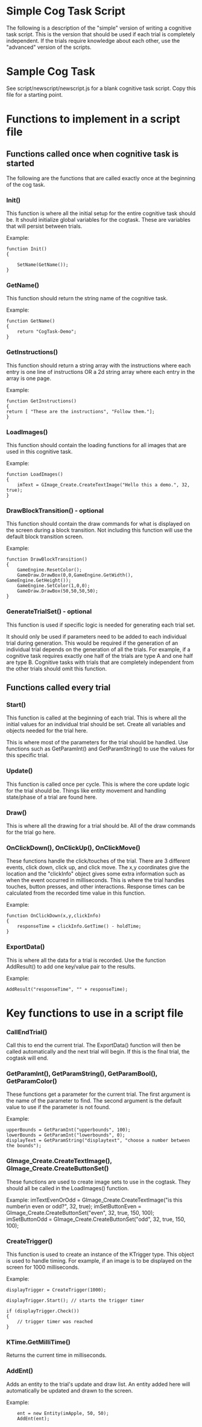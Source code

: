 # Simple Cog Task Script

The following is a description of the "simple" version of writing a cognitive task script. This is the version that should be used if each trial is completely independent. If the trials require knowledge about each other, use the "advanced" version of the scripts.

# Sample Cog Task

See script/newscript/newscript.js for a blank cognitive task script. Copy this file for a starting point.

# Functions to implement in a script file

## Functions called once when cognitive task is started

The following are the functions that are called exactly once at the beginning of the cog task.

### Init()

This function is where all the initial setup for the entire cognitive task should be. It should initialize global variables for the cogtask. These are variables that will persist between trials.

Example:

    function Init()
    { 

        SetName(GetName());
    }

### GetName()

This function should return the string name of the cognitive task.

Example:

    function GetName()
    { 
        return "CogTask-Demo";
    }

### GetInstructions()

This function should return a string array with the instructions where each entry is one line of instructions OR a 2d string array where each entry in the array is one page.

Example:

    function GetInstructions()
    {
    return [ "These are the instructions", "Follow them."];
    }

### LoadImages()

This function should contain the loading functions for all images that are used in this cognitive task.

Example:

    function LoadImages()
    {
        imText = GImage_Create.CreateTextImage("Hello this a demo.", 32, true);
    }

### DrawBlockTransition() - optional

This function should contain the draw commands for what is displayed on the screen during a block transition. Not including this function will use the default block transition screen.

Example:

    function DrawBlockTransition()
    {
        GameEngine.ResetColor();
        GameDraw.DrawBox(0,0,GameEngine.GetWidth(), GameEngine.GetHeight());
        GameEngine.SetColor(1,0,0);
        GameDraw.DrawBox(50,50,50,50);
    }

### GenerateTrialSet() - optional

This function is used if specific logic is needed for generating each trial set. 

It should only be used if parameters need to be added to each individual trial during generation. This would be required if the generation of an individual trial depends on the generation of all the trials. For example, if a cognitive task requires exactly one half of the trials are type A and one half are type B. Cognitive tasks with trials that are completely independent from the other trials should omit this function.

## Functions called every trial


### Start()

This function is called at the beginning of each trial. This is where all the initial values for an individual trial should be set. Create all variables and objects needed for the trial here.

This is where most of the parameters for the trial should be handled. Use functions such as GetParamInt() and GetParamString() to use the values for this specific trial.

### Update()

This function is called once per cycle. This is where the core update logic for the trial should be. Things like entity movement and handling state/phase of a trial are found here.

### Draw()

This is where all the drawing for a trial should be. All of the draw commands for the trial go here.

### OnClickDown(), OnClickUp(), OnClickMove()

These functions handle the click/touches of the trial. There are 3 different events, click down, click up, and click move. The x,y coordinates give the location and the "clickInfo" object gives some extra information such as when the event occurred in milliseconds. This is where the trial handles touches, button presses, and other interactions. Response times can be calculated from the recorded time value in this function.

Example:

    function OnClickDown(x,y,clickInfo)
    {
        responseTime = clickInfo.GetTime() - holdTime;
    }

### ExportData()

This is where all the data for a trial is recorded. Use the function AddResult() to add one key/value pair to the results.

Example:

    AddResult("responseTime", "" + responseTime);

# Key functions to use in a script file

### CallEndTrial()

Call this to end the current trial. The ExportData() function will then be called automatically and the next trial will begin. If this is the final trial, the cogtask will end.

### GetParamInt(), GetParamString(), GetParamBool(), GetParamColor()

These functions get a parameter for the current trial. The first argument is the name of the parameter to find. The second argument is the default value to use if the parameter is not found.

Example:

    upperBounds = GetParamInt("upperbounds", 100);
    lowerBounds = GetParamInt("lowerbounds", 0);
    displayText = GetParamString("displaytext", "choose a number between the bounds");

### GImage_Create.CreateTextImage(), GImage_Create.CreateButtonSet()

These functions are used to create image sets to use in the cogtask. They should all be called in the LoadImages() function. 

Example:
    imTextEvenOrOdd = GImage_Create.CreateTextImage("is this number\n even or odd?", 32, true);
    imSetButtonEven = GImage_Create.CreateButtonSet("even", 32, true, 150, 100);
    imSetButtonOdd = GImage_Create.CreateButtonSet("odd", 32, true, 150, 100);

### CreateTrigger()

This function is used to create an instance of the KTrigger type. This object is used to handle timing. For example, if an image is to be displayed on the screen for 1000 milliseconds.

Example:

    displayTrigger = CreateTrigger(1000);

    displayTrigger.Start(); // starts the trigger timer

    if (displayTrigger.Check())
    {
        // trigger timer was reached
    }

### KTime.GetMilliTime()

Returns the current time in milliseconds.

### AddEnt()

Adds an entity to the trial's update and draw list. An entity added here will automatically be updated and drawn to the screen.

Example: 

        ent = new Entity(imApple, 50, 50);
        AddEnt(ent);
